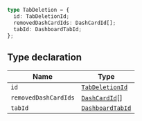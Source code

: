 ```ts
type TabDeletion = {
  id: TabDeletionId;
  removedDashCardIds: DashCardId[];
  tabId: DashboardTabId;
};
```

## Type declaration

| Name | Type |
| ------ | ------ |
| <a id="id"></a> `id` | [`TabDeletionId`](TabDeletionId.md) |
| <a id="removeddashcardids"></a> `removedDashCardIds` | [`DashCardId`](DashCardId.md)[] |
| <a id="tabid"></a> `tabId` | [`DashboardTabId`](DashboardTabId.md) |
